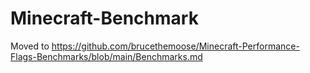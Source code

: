 # Minecraft-Benchmark

Moved to https://github.com/brucethemoose/Minecraft-Performance-Flags-Benchmarks/blob/main/Benchmarks.md
